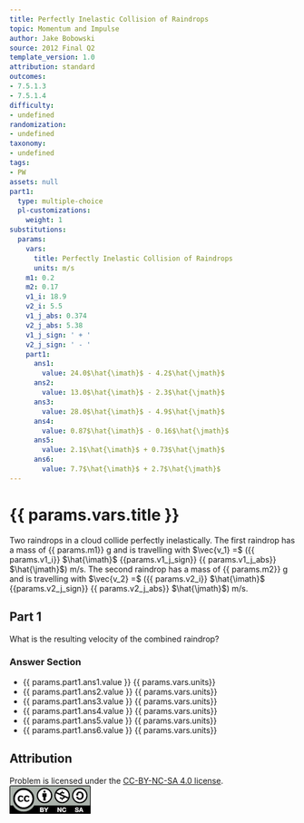```yaml
---
title: Perfectly Inelastic Collision of Raindrops
topic: Momentum and Impulse
author: Jake Bobowski
source: 2012 Final Q2
template_version: 1.0
attribution: standard
outcomes:
- 7.5.1.3
- 7.5.1.4
difficulty:
- undefined
randomization:
- undefined
taxonomy:
- undefined
tags:
- PW
assets: null
part1:
  type: multiple-choice
  pl-customizations:
    weight: 1
substitutions:
  params:
    vars:
      title: Perfectly Inelastic Collision of Raindrops
      units: m/s
    m1: 0.2
    m2: 0.17
    v1_i: 18.9
    v2_i: 5.5
    v1_j_abs: 0.374
    v2_j_abs: 5.38
    v1_j_sign: ' + '
    v2_j_sign: ' - '
    part1:
      ans1:
        value: 24.0$\hat{\imath}$ - 4.2$\hat{\jmath}$
      ans2:
        value: 13.0$\hat{\imath}$ - 2.3$\hat{\jmath}$
      ans3:
        value: 28.0$\hat{\imath}$ - 4.9$\hat{\jmath}$
      ans4:
        value: 0.87$\hat{\imath}$ - 0.16$\hat{\jmath}$
      ans5:
        value: 2.1$\hat{\imath}$ + 0.73$\hat{\jmath}$
      ans6:
        value: 7.7$\hat{\imath}$ + 2.7$\hat{\jmath}$
---
```

# {{ params.vars.title }}
Two raindrops in a cloud collide perfectly inelastically. The first raindrop has a mass of {{ params.m1}} g and is travelling with $\vec{v_1} =$ ({{ params.v1_i}} $\hat{\imath}$ {{params.v1_j_sign}} {{ params.v1_j_abs}} $\hat{\jmath}$) m/s.
The second raindrop has a mass of {{ params.m2}} g and is travelling with $\vec{v_2} =$ ({{ params.v2_i}} $\hat{\imath}$ {{params.v2_j_sign}} {{ params.v2_j_abs}} $\hat{\jmath}$) m/s.

## Part 1

What is the resulting velocity of the combined raindrop?

### Answer Section

- {{ params.part1.ans1.value }} {{ params.vars.units}}
- {{ params.part1.ans2.value }} {{ params.vars.units}}
- {{ params.part1.ans3.value }} {{ params.vars.units}}
- {{ params.part1.ans4.value }} {{ params.vars.units}}
- {{ params.part1.ans5.value }} {{ params.vars.units}}
- {{ params.part1.ans6.value }} {{ params.vars.units}}

## Attribution

Problem is licensed under the [CC-BY-NC-SA 4.0 license](https://creativecommons.org/licenses/by-nc-sa/4.0/).<br> ![The Creative Commons 4.0 license requiring attribution-BY, non-commercial-NC, and share-alike-SA license.](https://raw.githubusercontent.com/firasm/bits/master/by-nc-sa.png)
